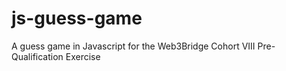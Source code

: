# js-guess-game
A guess game in Javascript for the Web3Bridge Cohort VIII Pre-Qualification Exercise 
